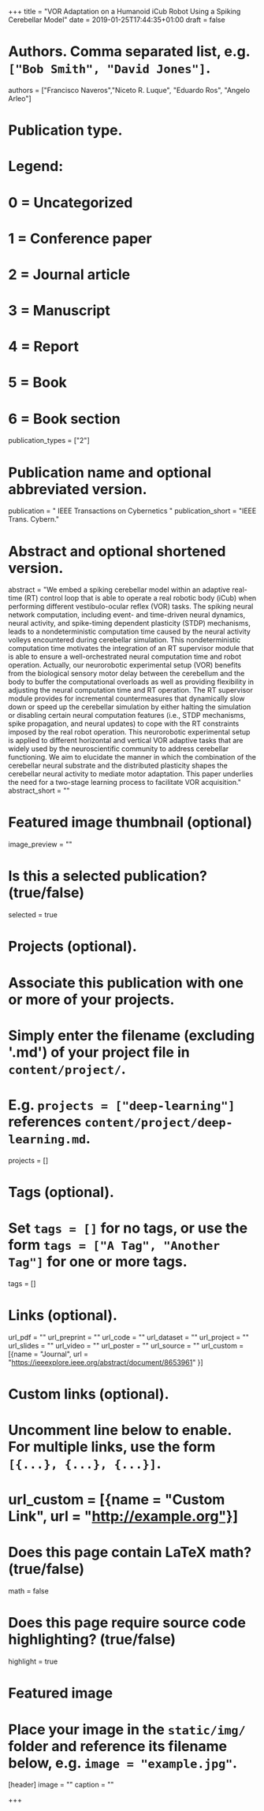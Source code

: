 +++
title = "VOR Adaptation on a Humanoid iCub Robot Using a Spiking Cerebellar Model"
date = 2019-01-25T17:44:35+01:00
draft = false

# Authors. Comma separated list, e.g. `["Bob Smith", "David Jones"]`.
authors = ["Francisco Naveros","Niceto R. Luque", "Eduardo Ros", "Angelo Arleo"]

# Publication type.
# Legend:
# 0 = Uncategorized
# 1 = Conference paper
# 2 = Journal article
# 3 = Manuscript
# 4 = Report
# 5 = Book
# 6 = Book section
publication_types = ["2"]

# Publication name and optional abbreviated version.
publication = " IEEE Transactions on Cybernetics "
publication_short = "IEEE Trans. Cybern."

# Abstract and optional shortened version.
abstract = "We embed a spiking cerebellar model within an adaptive real-time (RT) control loop that is able to operate a real robotic body (iCub) when performing different vestibulo-ocular reflex (VOR) tasks. The spiking neural network computation, including event- and time-driven neural dynamics, neural activity, and spike-timing dependent plasticity (STDP) mechanisms, leads to a nondeterministic computation time caused by the neural activity volleys encountered during cerebellar simulation. This nondeterministic computation time motivates the integration of an RT supervisor module that is able to ensure a well-orchestrated neural computation time and robot operation. Actually, our neurorobotic experimental setup (VOR) benefits from the biological sensory motor delay between the cerebellum and the body to buffer the computational overloads as well as providing flexibility in adjusting the neural computation time and RT operation. The RT supervisor module provides for incremental countermeasures that dynamically slow down or speed up the cerebellar simulation by either halting the simulation or disabling certain neural computation features (i.e., STDP mechanisms, spike propagation, and neural updates) to cope with the RT constraints imposed by the real robot operation. This neurorobotic experimental setup is applied to different horizontal and vertical VOR adaptive tasks that are widely used by the neuroscientific community to address cerebellar functioning. We aim to elucidate the manner in which the combination of the cerebellar neural substrate and the distributed plasticity shapes the cerebellar neural activity to mediate motor adaptation. This paper underlies the need for a two-stage learning process to facilitate VOR acquisition."
abstract_short = ""

# Featured image thumbnail (optional)
image_preview = ""

# Is this a selected publication? (true/false)
selected = true

# Projects (optional).
#   Associate this publication with one or more of your projects.
#   Simply enter the filename (excluding '.md') of your project file in `content/project/`.
#   E.g. `projects = ["deep-learning"]` references `content/project/deep-learning.md`.
projects = []

# Tags (optional).
#   Set `tags = []` for no tags, or use the form `tags = ["A Tag", "Another Tag"]` for one or more tags.
tags = []

# Links (optional).
url_pdf = ""
url_preprint = ""
url_code = ""
url_dataset = ""
url_project = ""
url_slides = ""
url_video = ""
url_poster = ""
url_source = ""
url_custom = [{name = "Journal", url = "https://ieeexplore.ieee.org/abstract/document/8653961" }]

# Custom links (optional).
#   Uncomment line below to enable. For multiple links, use the form `[{...}, {...}, {...}]`.
# url_custom = [{name = "Custom Link", url = "http://example.org"}]

# Does this page contain LaTeX math? (true/false)
math = false

# Does this page require source code highlighting? (true/false)
highlight = true

# Featured image
# Place your image in the `static/img/` folder and reference its filename below, e.g. `image = "example.jpg"`.
[header]
image = ""
caption = ""

+++

